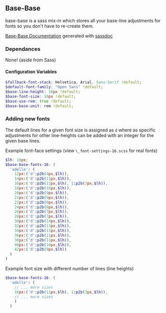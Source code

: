 ## Base-Base

base-base is a sass mix-in which stores all your base-line adjustments for fonts so you don't have to re-create them.

[Base-Base Documentation](http://dashmedia.github.io/base-base/) generated with [sassdoc](http://sassdoc.com/)

### Dependances

None! (aside from Sass)

#### Configuration Variables

```scss
$fallback-font-stack: Helvetica, Arial, Sans-Serif !default;
$default-font-family: "Open Sans" !default;
$base-line-height: 16px !default;
$base-font-size: 16px !default;
$base-use-rem: true !default;
$base-base-unit: rem !default;
```

### Adding new fonts

The default lines for a given font size is assigned as `d` where as specific adjustments for other line-heights can be added with an integer for the given base lines.

Example font-face settings (view `\_font-settings-16.scss` for real fonts)

```scss
$lh: 16px;
$base-base-fonts-16: (
  'adelle': (
    12px:('d':p2b(4px,$lh)),
    14px:('d':p2b(11px,$lh)),
    16px:('d':p2b(11px,$lh), 1:p2b(3px,$lh)),
    18px:('d':p2b(10px,$lh)),
    20px:('d':p2b(9px,$lh)),
    21px:('d':p2b(9px,$lh)),
    22px:('d':p2b(9px,$lh)),
    24px:('d':p2b(8px,$lh)),
    26px:('d':p2b(7px,$lh)),
    28px:('d':p2b(7px,$lh)),
    30px:('d':p2b(14px,$lh)),
    32px:('d':p2b(13px,$lh)),
    34px:('d':p2b(13px,$lh)),
    36px:('d':p2b(11px,$lh)),
    38px:('d':p2b(11px,$lh)),
    40px:('d':p2b(10px,$lh)),
    42px:('d':p2b(9px,$lh))
  )
)
```

Example font size with different number of lines (line heights)

```scss
$base-base-fonts-16: (
  'adelle': (
    // ... more sizes
    16px:('d':p2b(11px,$lh), 1:p2b(3px,$lh)),
    // ... more sizes
    )
  )
```
